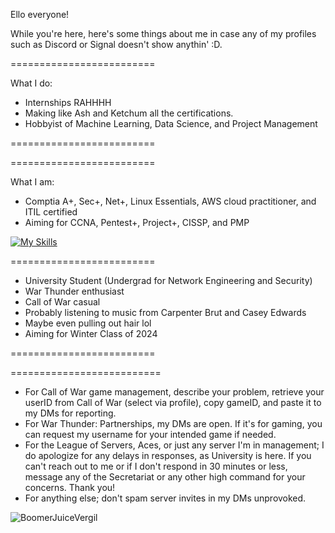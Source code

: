 

Ello everyone!

While you're here, here's some things about me in case any of my profiles such as Discord or Signal doesn't show anythin' :D.

<div>
=========================
 
What I do:

- Internships RAHHHH
- Making like Ash and Ketchum all the certifications.
- Hobbyist of Machine Learning, Data Science, and Project Management

=========================

</div>
<div>
=========================

What I am:

- Comptia A+, Sec+, Net+, Linux Essentials, AWS cloud practitioner, and ITIL certified
- Aiming for CCNA, Pentest+, Project+, CISSP, and PMP

[![My Skills](https://skillicons.dev/icons?i=linux,aws,discord,python,js)](https://skillicons.dev)


=========================
- University Student (Undergrad for Network Engineering and Security)
- War Thunder enthusiast
- Call of War casual
- Probably listening to music from Carpenter Brut and Casey Edwards
- Maybe even pulling out hair lol
- Aiming for Winter Class of 2024

=========================
</div>


<div>


==========================
- For Call of War game management, describe your problem, retrieve your userID from Call of War (select via profile), copy gameID, and paste it to my DMs for reporting.
- For War Thunder: Partnerships, my DMs are open. If it's for gaming, you can request my username for your intended game if needed.
- For the League of Servers, Aces, or just any server I'm in management; I do apologize for any delays in responses, as University is here. If you can't reach out to me or if I don't respond in 30 minutes or less, message any of the Secretariat or any other high command for your concerns. Thank you!
- For anything else; don't spam server invites in my DMs unprovoked.



 
</div>


<body>

 
 <img src = "https://cdn.discordapp.com/attachments/385071464552071170/1137020066546851981/1670c76324653a185464c1fe10b33b28.png" alt="BoomerJuiceVergil">


</body>


